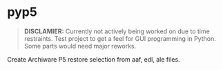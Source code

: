 # pyp5

> **DISCLAMIER:**  Currently not actively being worked on due to time restraints.
Test project to get a feel for GUI programming in Python.
Some parts would need major reworks.


Create Archiware P5 restore selection from aaf, edl, ale files.
